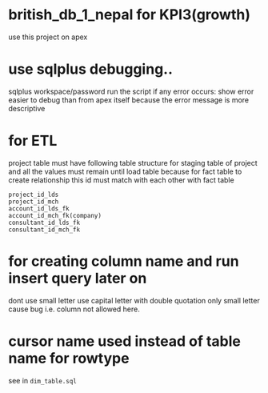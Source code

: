 # british_db_1_nepal for KPI3(growth)
use this project on apex
# use sqlplus debugging.. 
sqlplus workspace/password
run the script
if any error occurs:
  show error
easier to debug than from apex itself because the error message is more descriptive

# for ETL
project table must have following table structure for staging table of project
and all the values must remain until load table because for fact table to create relationship this id must match with each other with fact table
```project_id_sk
project_id_lds 
project_id_mch
account_id_lds_fk
account_id_mch_fk(company)
consultant_id_lds_fk
consultant_id_mch_fk
```
# for creating column name and run insert query later on
dont use small letter 
use capital letter with double quotation only
small letter cause bug i.e. column not allowed here.

# cursor name used instead of table name for rowtype
see in ```dim_table.sql```
